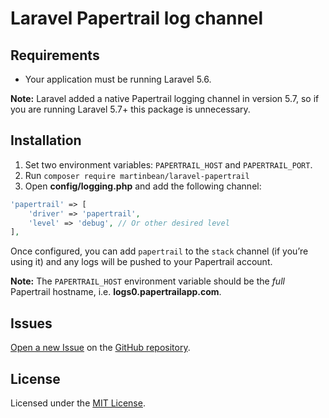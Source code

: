 # Laravel Papertrail log channel

## Requirements
* Your application must be running Laravel 5.6.

**Note:** Laravel added a native Papertrail logging channel in version 5.7, so if you are running Laravel 5.7+ this package is unnecessary.

## Installation
1. Set two environment variables: `PAPERTRAIL_HOST` and `PAPERTRAIL_PORT`.
2. Run `composer require martinbean/laravel-papertrail`
3. Open **config/logging.php** and add the following channel:

```php
'papertrail' => [
    'driver' => 'papertrail',
    'level' => 'debug', // Or other desired level
],
```

Once configured, you can add `papertrail` to the `stack` channel (if you’re
using it) and any logs will be pushed to your Papertrail account.

**Note:** The `PAPERTRAIL_HOST` environment variable should be the _full_
Papertrail hostname, i.e. **logs0.papertrailapp.com**.

## Issues
[Open a new Issue](https://github.com/martinbean/laravel-papertrail/issues/new)
on the [GitHub repository](https://github.com/martinbean/laravel-papertrail).

## License
Licensed under the [MIT License](LICENSE.md).
